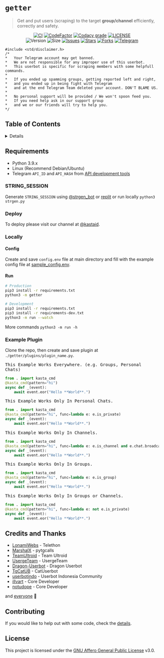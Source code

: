 # `getter`

> Get and put users (scraping) to the target **group/channel** efficiently, correctly and safety.

<p align="center">
    <a href="https://github.com/kastaid/getter/actions/workflows/ci.yml"><img alt="CI" src="https://img.shields.io/github/workflow/status/kastaid/getter/CI?logo=github&label=CI" /></a>
    <a href="https://www.codefactor.io/repository/github/kastaid/getter"><img alt="CodeFactor" src="https://www.codefactor.io/repository/github/kastaid/getter/badge" /></a>
    <a href="https://app.codacy.com/gh/kastaid/getter/dashboard"><img alt="Codacy grade" src="https://img.shields.io/codacy/grade/2f86ed8f8534424c8d4cdaa197dc5ce2?logo=codacy" /></a>
    <a href="https://github.com/kastaid/getter/blob/main/LICENSE"><img alt="LICENSE" src="https://img.shields.io/github/license/kastaid/getter" /></a>
    <br>
    <img alt="Version" src="https://img.shields.io/github/manifest-json/v/kastaid/getter" />
    <img alt="Size" src="https://img.shields.io/github/repo-size/kastaid/getter" />
    <a href="https://github.com/kastaid/getter/issues"><img alt="Issues" src="https://img.shields.io/github/issues/kastaid/getter" /></a>
    <a href="https://github.com/kastaid/getter/stargazers"><img alt="Stars" src="https://img.shields.io/github/stars/kastaid/getter" /></a>
    <a href="https://github.com/kastaid/getter/network/members"><img alt="Forks" src="https://img.shields.io/github/forks/kastaid/getter" /></a>
    <a href="https://telegram.me/kastaid"><img alt="Telegram" src="https://img.shields.io/badge/kastaid-blue?logo=telegram" /></a>
</p>

```
#include <std/disclaimer.h>
/*
*   Your Telegram account may get banned.
*   We are not responsible for any improper use of this userbot.
*   This userbot is specific for scraping members with some helpfull commands.
*
*   If you ended up spamming groups, getting reported left and right,
*   and you ended up in being fight with Telegram
*   and at the end Telegram Team deleted your account. DON'T BLAME US.
*
*   No personal support will be provided / We won't spoon feed you.
*   If you need help ask in our support group 
*   and we or our friends will try to help you.
*/
```

## Table of Contents

<details>
<summary>Details</summary>

- [Requirements](#requirements)
  - [STRING_SESSION](#string_session)
  - [Deploy](#deploy)
  - [Locally](#locally)
    - [Config](#config)
    - [Run](#run)
  - [Example Plugin](#example-plugin)
- [Credits and Thanks](#credits-and-thanks)
- [Contributing](#contributing)
- [License](#license)

</details>

## Requirements

- Python 3.9.x
- Linux (Recommend Debian/Ubuntu)
- Telegram `API_ID` and `API_HASH` from [API development tools](https://my.telegram.org)

### STRING_SESSION

Generate `STRING_SESSION` using [@strgen_bot](https://telegram.me/strgen_bot) or [replit](https://replit.com/@notudope/strgen) or run locally `python3 strgen.py`

### Deploy

To deploy please visit our channel at [@kastaid](https://telegram.me/kastaid).

### Locally

#### Config

Create and save `config.env` file at main directory and fill with the example config file at [sample_config.env](https://github.com/kastaid/getter/blob/main/sample_config.env).

#### Run

```sh
# Production
pip3 install -r requirements.txt
python3 -m getter

# Development
pip3 install -r requirements.txt
pip3 install -r requirements-dev.txt
python3 -m run --watch
```

More commands `python3 -m run -h`

### Example Plugin

Clone the repo, then create and save plugin at `./getter/plugins/plugin_name.py`.

<kbd>This Example Works Everywhere. (e.g. Groups, Personal Chats)</kbd>
```python
from . import kasta_cmd
@kasta_cmd(pattern="hi")
async def _(event):
    await event.eor("Hello **World**.")
```

<kbd>This Example Works Only In Personal Chats.</kbd>
```python
from . import kasta_cmd
@kasta_cmd(pattern="hi", func=lambda e: e.is_private)
async def _(event):
    await event.eor("Hello **World**.")
```

<kbd>This Example Works Only In Channels.</kbd>
```python
from . import kasta_cmd
@kasta_cmd(pattern="hi", func=lambda e: e.is_channel and e.chat.broadcast)
async def _(event):
    await event.eor("Hello **World**.")
```

<kbd>This Example Works Only In Groups.</kbd>
```python
from . import kasta_cmd
@kasta_cmd(pattern="hi", func=lambda e: e.is_group)
async def _(event):
    await event.eor("Hello **World**.")
```

<kbd>This Example Works Only In Groups or Channels.</kbd>
```python
from . import kasta_cmd
@kasta_cmd(pattern="hi", func=lambda e: not e.is_private)
async def _(event):
    await event.eor("Hello **World**.")
```

## Credits and Thanks

* [LonamiWebs](https://github.com/LonamiWebs/Telethon) - Telethon
* [MarshalX](https://github.com/MarshalX/tgcalls) - pytgcalls
* [TeamUltroid](https://github.com/TeamUltroid) - Team Ultroid
* [UsergeTeam](https://github.com/UsergeTeam) - UsergeTeam
* [Dragon-Userbot](https://github.com/Dragon-Userbot) - Dragon Userbot
* [TgCatUB](https://github.com/TgCatUB) - CatUserbot
* [userbotindo](https://github.com/userbotindo) - Userbot Indonesia Community
* [illvart](https://github.com/illvart) - Core Developer
* [notudope](https://github.com/notudope) - Core Developer

and [everyone](https://github.com/kastaid/getter/graphs/contributors) 🦄

## Contributing

If you would like to help out with some code, check the [details](https://github.com/kastaid/getter/blob/main/docs/CONTRIBUTING.md).

## License

This project is licensed under the [GNU Affero General Public License](https://github.com/kastaid/getter/blob/main/LICENSE) v3.0.

